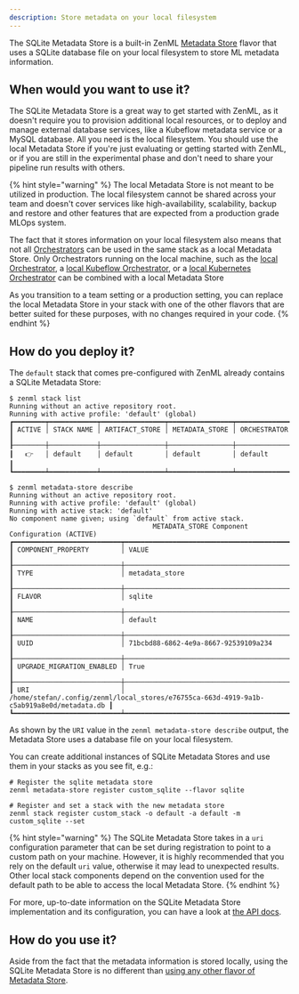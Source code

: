 ```yaml
---
description: Store metadata on your local filesystem
---
```


The SQLite Metadata Store is a built-in ZenML [Metadata Store](./overview.md)
flavor that uses a SQLite database file on your local filesystem to store
ML metadata information.

## When would you want to use it?

The SQLite Metadata Store is a great way to get started with ZenML, as it doesn't
require you to provision additional local resources, or to deploy and manage
external database services, like a Kubeflow metadata service or a MySQL
database. All you need is the local filesystem. You should use the local
Metadata Store if you're just evaluating or getting started with ZenML, or if
you are still in the experimental phase and don't need to share your pipeline
run results with others.

{% hint style="warning" %}
The local Metadata Store is not meant to be utilized in production. The local
filesystem cannot be shared across your team and doesn't cover services like
high-availability, scalability, backup and restore and other features that are
expected from a production grade MLOps system.

The fact that it stores information on your local filesystem also means that not
all [Orchestrators](../orchestrators/overview.md) can be used in the same stack
as a local Metadata Store. Only Orchestrators running on the local machine, such
as the [local Orchestrator](../orchestrators/local.md), a [local Kubeflow Orchestrator](../orchestrators/kubeflow.md),
or a [local Kubernetes Orchestrator](../orchestrators/kubernetes.md) can be
combined with a local Metadata Store

As you transition to a team setting or a production setting, you can replace the
local Metadata Store in your stack with one of the other flavors that are
better suited for these purposes, with no changes required in your code.
{% endhint %}

## How do you deploy it?

The `default` stack that comes pre-configured with ZenML already contains a
SQLite Metadata Store:

```
$ zenml stack list
Running without an active repository root.
Running with active profile: 'default' (global)
┏━━━━━━━━┯━━━━━━━━━━━━┯━━━━━━━━━━━━━━━━┯━━━━━━━━━━━━━━━━┯━━━━━━━━━━━━━━┓
┃ ACTIVE │ STACK NAME │ ARTIFACT_STORE │ METADATA_STORE │ ORCHESTRATOR ┃
┠────────┼────────────┼────────────────┼────────────────┼──────────────┨
┃   👉   │ default    │ default        │ default        │ default      ┃
┗━━━━━━━━┷━━━━━━━━━━━━┷━━━━━━━━━━━━━━━━┷━━━━━━━━━━━━━━━━┷━━━━━━━━━━━━━━┛

$ zenml metadata-store describe
Running without an active repository root.
Running with active profile: 'default' (global)
Running with active stack: 'default'
No component name given; using `default` from active stack.
                                    METADATA_STORE Component Configuration (ACTIVE)                                     
┏━━━━━━━━━━━━━━━━━━━━━━━━━━━┯━━━━━━━━━━━━━━━━━━━━━━━━━━━━━━━━━━━━━━━━━━━━━━━━━━━━━━━━━━━━━━━━━━━━━━━━━━━━━━━━━━━━━━━━━━┓
┃ COMPONENT_PROPERTY        │ VALUE                                                                                    ┃
┠───────────────────────────┼──────────────────────────────────────────────────────────────────────────────────────────┨
┃ TYPE                      │ metadata_store                                                                           ┃
┠───────────────────────────┼──────────────────────────────────────────────────────────────────────────────────────────┨
┃ FLAVOR                    │ sqlite                                                                                   ┃
┠───────────────────────────┼──────────────────────────────────────────────────────────────────────────────────────────┨
┃ NAME                      │ default                                                                                  ┃
┠───────────────────────────┼──────────────────────────────────────────────────────────────────────────────────────────┨
┃ UUID                      │ 71bcbd88-6862-4e9a-8667-92539109a234                                                     ┃
┠───────────────────────────┼──────────────────────────────────────────────────────────────────────────────────────────┨
┃ UPGRADE_MIGRATION_ENABLED │ True                                                                                     ┃
┠───────────────────────────┼──────────────────────────────────────────────────────────────────────────────────────────┨
┃ URI                       │ /home/stefan/.config/zenml/local_stores/e76755ca-663d-4919-9a1b-c5ab919a8e0d/metadata.db ┃
┗━━━━━━━━━━━━━━━━━━━━━━━━━━━┷━━━━━━━━━━━━━━━━━━━━━━━━━━━━━━━━━━━━━━━━━━━━━━━━━━━━━━━━━━━━━━━━━━━━━━━━━━━━━━━━━━━━━━━━━━┛
```

As shown by the `URI` value in the `zenml metadata-store describe` output, the
Metadata Store uses a database file on your local filesystem.

You can create additional instances of SQLite Metadata Stores and use them in
your stacks as you see fit, e.g.:

```shell
# Register the sqlite metadata store
zenml metadata-store register custom_sqlite --flavor sqlite

# Register and set a stack with the new metadata store
zenml stack register custom_stack -o default -a default -m custom_sqlite --set
```

{% hint style="warning" %}
The SQLite Metadata Store takes in a `uri` configuration parameter that can be
set during registration to point to a custom path on your machine. However, it
is highly recommended that you rely on the default `uri` value, otherwise it may
lead to unexpected results. Other local stack components depend on the
convention used for the default path to be able to access the local Metadata
Store.
{% endhint %}

For more, up-to-date information on the SQLite Metadata Store implementation and
its configuration, you can have a look at [the API docs](https://apidocs.zenml.io/latest/api_docs/metadata_stores/#zenml.metadata_stores.mysql_metadata_store).

## How do you use it?

Aside from the fact that the metadata information is stored locally, using the
SQLite Metadata Store is no different than [using any other flavor of Metadata Store](./overview.md#how-to-use-it).
